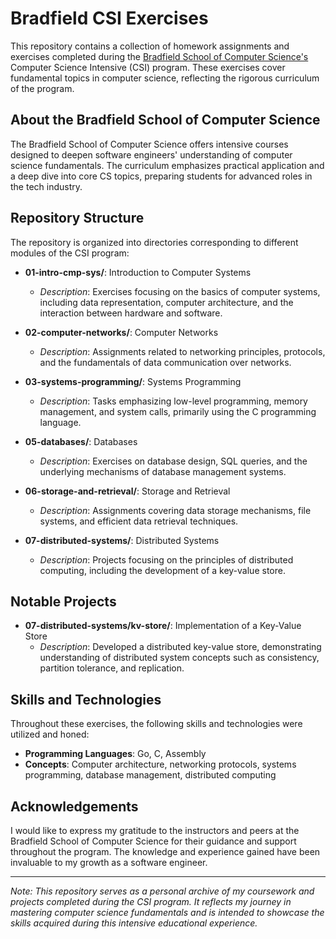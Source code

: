 # Bradfield CSI Exercises

This repository contains a collection of homework assignments and exercises completed during the [Bradfield School of Computer Science's](https://bradfieldcs.com/) Computer Science Intensive (CSI) program. These exercises cover fundamental topics in computer science, reflecting the rigorous curriculum of the program.

## About the Bradfield School of Computer Science

The Bradfield School of Computer Science offers intensive courses designed to deepen software engineers' understanding of computer science fundamentals. The curriculum emphasizes practical application and a deep dive into core CS topics, preparing students for advanced roles in the tech industry.

## Repository Structure

The repository is organized into directories corresponding to different modules of the CSI program:

- **01-intro-cmp-sys/**: Introduction to Computer Systems

  - _Description_: Exercises focusing on the basics of computer systems, including data representation, computer architecture, and the interaction between hardware and software.

- **02-computer-networks/**: Computer Networks

  - _Description_: Assignments related to networking principles, protocols, and the fundamentals of data communication over networks.

- **03-systems-programming/**: Systems Programming

  - _Description_: Tasks emphasizing low-level programming, memory management, and system calls, primarily using the C programming language.

- **05-databases/**: Databases

  - _Description_: Exercises on database design, SQL queries, and the underlying mechanisms of database management systems.

- **06-storage-and-retrieval/**: Storage and Retrieval

  - _Description_: Assignments covering data storage mechanisms, file systems, and efficient data retrieval techniques.

- **07-distributed-systems/**: Distributed Systems
  - _Description_: Projects focusing on the principles of distributed computing, including the development of a key-value store.

## Notable Projects

- **07-distributed-systems/kv-store/**: Implementation of a Key-Value Store
  - _Description_: Developed a distributed key-value store, demonstrating understanding of distributed system concepts such as consistency, partition tolerance, and replication.

## Skills and Technologies

Throughout these exercises, the following skills and technologies were utilized and honed:

- **Programming Languages**: Go, C, Assembly
- **Concepts**: Computer architecture, networking protocols, systems programming, database management, distributed computing

## Acknowledgements

I would like to express my gratitude to the instructors and peers at the Bradfield School of Computer Science for their guidance and support throughout the program. The knowledge and experience gained have been invaluable to my growth as a software engineer.

---

_Note: This repository serves as a personal archive of my coursework and projects completed during the CSI program. It reflects my journey in mastering computer science fundamentals and is intended to showcase the skills acquired during this intensive educational experience._
